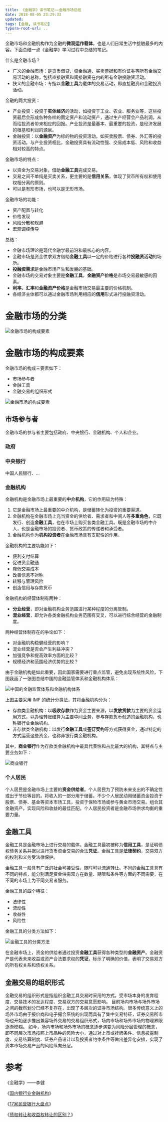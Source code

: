 ```yaml
---
title: 《金融学》读书笔记——金融市场总结
date: 2018-08-05 23:29:33
updated:
tags: [金融, 读书笔记]
typora-root-url: ..
---
```


金融市场和金融机构作为金融的**微观运作载体**，也是人们日常生活中接触最多的内容。下面总结一点《金融学》学习过程中总结的笔记。

什么是金融市场？

* 广义的金融市场：是货币借贷、资金融通、买卖票据和有价证券等所有金融交易活动的总称，包括直接融资和间接融资在内的所有金融投融资活动。
* 狭义的金融市场：专指以**金融工具**为载体的交易活动，即直接融资和金融投资活动。

金融的两大投资：

* 产业投资：投资于**实体经济**的活动，如投资于工业、农业、服务业等，这些投资最后会形成各种各样的固定资产和流动资产，通过生产经营会产品利润，从而给投资者带来相应的回报。产业投资是最基本、最重要的投资，是经济发展的根基和利润的源泉。
* 金融投资：以**金融资产**为标的物的投资活动，如买卖股票、债券、外汇等的投资活动。与产业投资相比，金融投资具有流动性强、交易成本低、风险和收益相对较高的特点。

金融市场的特点：

- 以资金为交易对象，借助**金融工具**完成交易。
- 交易之间不单纯是买卖关系，更主要的是**信用关系**，体现了货币所有权和使用权相分离的原则。
- 可以是有形市场，也可以是无形市场。

金融市场的功能：

- 资产配置与转化
- 价格发现
- 风险分散和规避
- 宏观调控传导

总结：

- 金融市场理论是现代金融学最前沿和最核心的内容。
- 金融市场是资金供求双方借助**金融工具**以一定的价格进行各种**投融资活动**的场所。
- **投融资需求**是金融市场产生和发展的基础。
- 金融市场的交易对象主要是**金融工具**，**金融资产价格**是市场交易最敏感的因素。
- **利率、汇率**和**金融资产价格**是金融市场交易最主要的价格机制。
- 各经济主体都可以通过金融市场利用相应的**信用**形式进行投融资活动。

# 金融市场的分类

![金融市场的构成要素](/img/finance/financial_market_classification.png)



# 金融市场的构成要素

金融市场的构成三要素如下：

* 市场参与者
* 金融工具
* 金融交易的组织形式

![金融市场的构成要素](/img/finance/financial_market_components.png)

## 市场参与者

金融市场的参与者主要包括政府、中央银行、金融机构、个人和企业。

### 政府



### 中央银行

中国人民银行、...

### 金融机构

金融机构是金融市场上最重要的**中介机构**，它的作用较为特殊：

1. 它是金融市场上最重要的中介机构，是储蓄转化为投资的重要渠道。
2. 金融机构在金融市场上充当资金的供给者、需求者和中间人等**多重角色**，它既发行、创造**金融工具**，也在市场上购买各类金融工具。既是金融市场的中介人，也是金融市场的投资者、货币政策的传递者和承受者。
3. 金融机构作为**机构投资者**在金融市场具有支配性的作用。

金融机构的主要功能如下：

- 便利支付结算
- 促进资金融通
- 降低交易成本
- 改善信息不对称
- 转移与管理风险
- 创造信用与存款货币

金融机构的经营体制有两种：

- **分业经营**，即对金融机构业务范围进行某种程度的分离管制。
- **混业经营**，即允许各类金融机构业务范围有交叉，可以进行综合经营的金融制度。

两种经营体制存在的争论如下：

- 对金融机构稳健经营的影响？
- 混业经营是否会产生利益冲突？
- 加强竞争和提高效率方面的比较？
- 规模经济和范围经济优势的比较？

由于金融机构是如此重要，因此国家需要进行重点监管，避免出现系统性风险，下图我画了一张图总结中国的金融监管体系和金融机构体系：

![中国的金融监管体系和金融机构体系](/img/finance/financial_regulation_and_institution.jpg)

上图主要采用 IMF 的统计分类法，其将金融机构分为：

* 存款类金融机构：以**吸收存款**作为资金主要来源，以**发放贷款**为主要的资金运用方式，以办理转账结算为主要中间业务，参与存款货币创造的金融机构，也称银行业金融机构。
* 非存款类金融机构：以发行**金融工具**或**签订契约**等方式获得资金，通过特定的方式运营这些资金，也称非银行类金融机构。

其中，**商业银行**作为存款类金融机构中最具代表性和占比最大的机构，其特点与主要业务如下：

![商业银行](/img/finance/commercial_bank.png)



### 个人居民

个人居民是金融市场上主要的**资金供给者**。个人居民为了预防未来支出的不确定性或出于节俭等目的。将收入的一部分用于储蓄。不少个人居民动用储蓄资金投资于股票、债券、基金等资本市场工具，投资于保险市场或参与黄金市场交易。组合其金融资产，实现风险和收益的最佳匹配。个人居民投资者是金融市场供求均衡的重要力量。

## 金融工具

金融工具是金融市场上进行交易的载体。金融工具最初被称为**信用工具**，是证明债权债务关系并据以进行货币资金交易的合法**凭证**。金融工具是**法律契约**，交易双方的权利和义务受法律保护。

金融工具一般具有广泛的社会可接受性，随时可以流通转让。不同的金融工具具有不同的特点，能分别满足资金供需双方在数量、期限和条件等方面的不同需要，在不同的市场上为不同交易者服务。

金融工具的四个特征：

- 法律性
- 流动性
- 收益性
- 风险性

金融工具的分类方法如下：

![金融工具的分类方法](/img/finance/financial_instrument_classification.png)

在金融市场上，资金的供给者通过投资**金融工具**获得各种类型的**金融资产**。金融资产是代表未来收益或资产合法要求权的**凭证**，标示了明确的价值，表明了交易双方的所有权关系和债权关系。

## 金融交易的组织形式

金融交易的组织形式是指组织金融工具交易时采用的方式。受市场本身的发育程度、交易技术的发达程度、交易双方的交易意愿影响。
目前场内市场与场外市场之间的截然划分已经不复存在，出现了多层次的证券市场结构。很多传统意义上的场外市场由于报价商和电子撮合系统的出现而具有了集中交易特征，证券交易所市场也开始逐步推出兼容场外交易的交易组织形式，场内市场和场外市场的物理界限逐渐模糊。
如今，场内市场和场外市场的概念逐步演变为风险分层管理的概念，即不同层次市场按照上市品种的风险大小，通过对上市或挂牌条件、信息披露制度、交易结算制度、证券产品设计以及投资者约束条件等做出差异化安排，实现了资本市场交易产品的风险纵向分层。

# 参考

《金融学》——李健

《[国内银行业金融机构](http://www.cbrc.gov.cn/chinese/jrjg/index.html)》

《[17家民营银行大盘点](http://baijiahao.baidu.com/s?id=1603128633482367977)》

《[债权转让和收益权转让的区别？](https://www.zhihu.com/question/41235539)》